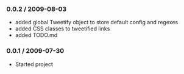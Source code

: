 ### 0.0.2 / 2009-08-03

* added global Tweetify object to store default config and regexes
* added CSS classes to tweetified links
* added TODO.md

### 0.0.1 / 2009-07-30

* Started project
